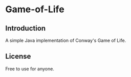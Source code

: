 # Game-of-Life

<h2>Introduction</h2>
A simple Java implementation of Conway's Game of Life.

<h2>License</h2>
Free to use for anyone.

